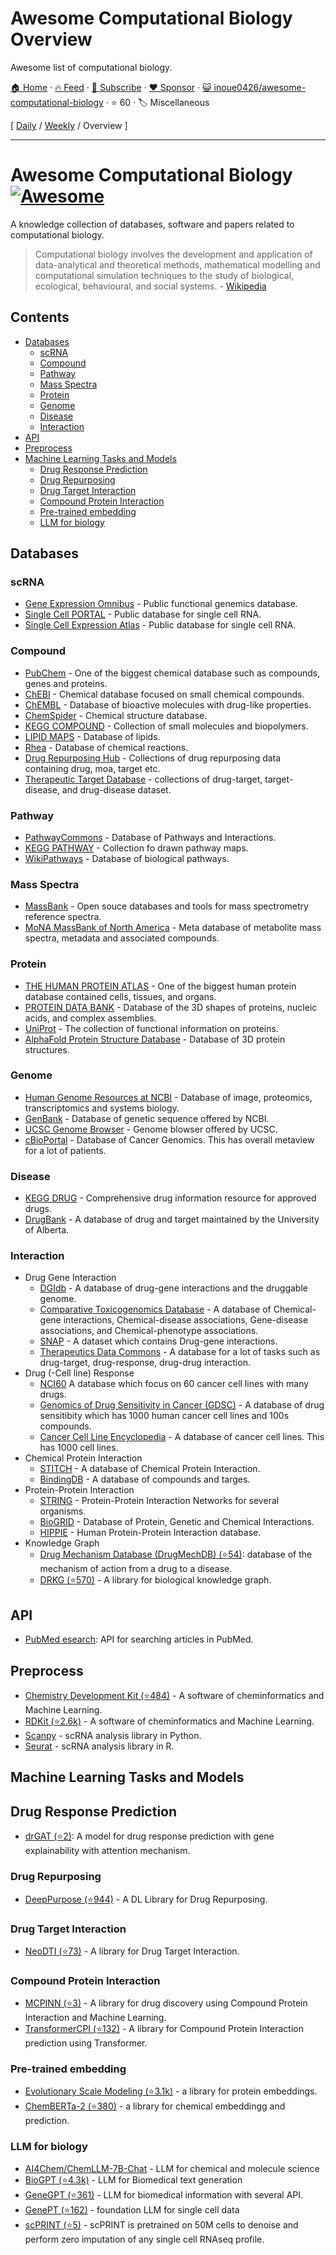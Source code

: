 # Awesome Computational Biology Overview

Awesome list of computational biology.

[🏠 Home](/README.md) · [🔥 Feed](https://www.trackawesomelist.com/inoue0426/awesome-computational-biology/rss.xml) · [📮 Subscribe](https://trackawesomelist.us17.list-manage.com/subscribe?u=d2f0117aa829c83a63ec63c2f&id=36a103854c) · [❤️  Sponsor](https://github.com/sponsors/theowenyoung) · [😺 inoue0426/awesome-computational-biology](https://github.com/inoue0426/awesome-computational-biology) · ⭐ 60 · 🏷️ Miscellaneous

[ [Daily](/content/inoue0426/awesome-computational-biology/README.md) / [Weekly](/content/inoue0426/awesome-computational-biology/week/README.md) / Overview ]

---

# Awesome Computational Biology [![Awesome](https://awesome.re/badge.svg)](https://awesome.re)

A knowledge collection of databases, software and papers related to computational biology.

> Computational biology involves the development and application of data-analytical and theoretical methods,
> mathematical modelling and computational simulation techniques to the study of biological, ecological,
> behavioural, and social systems. - [Wikipedia](https://en.wikipedia.org/wiki/Computational_biology)

## Contents

*   [Databases](#databases)
    *   [scRNA](#scrna)
    *   [Compound](#compound)
    *   [Pathway](#pathway)
    *   [Mass Spectra](#mass-spectra)
    *   [Protein](#protein)
    *   [Genome](#genome)
    *   [Disease](#disease)
    *   [Interaction](#interaction)
*   [API](#api)
*   [Preprocess](#preprocess)
*   [Machine Learning Tasks and Models](#machine-learning-tasks-and-models)
    *   [Drug Response Prediction](#drug-response-prediction)
    *   [Drug Repurposing](#drug-repurposing)
    *   [Drug Target Interaction](#drug-target-interaction)
    *   [Compound Protein Interaction](#compound-protein-interaction)
    *   [Pre-trained embedding](#pre-trained-embedding)
    *   [LLM for biology](#llm-for-biology)

## Databases

### scRNA

*   [Gene Expression Omnibus](https://www.ncbi.nlm.nih.gov/geo/) - Public functional genemics database.
*   [Single Cell PORTAL](https://singlecell.broadinstitute.org/single_cell) - Public database for single cell RNA.
*   [Single Cell Expression Atlas](https://www.ebi.ac.uk/gxa/sc/home) - Public database for single cell RNA.

### Compound

*   [PubChem](https://pubchem.ncbi.nlm.nih.gov/) - One of the biggest chemical database such as compounds, genes and proteins.
*   [ChEBI](https://www.ebi.ac.uk/chebi/) - Chemical database  focused on small chemical compounds.
*   [ChEMBL](https://www.ebi.ac.uk/chembl/) - Database of bioactive molecules with drug-like properties.
*   [ChemSpider](http://www.chemspider.com/) - Chemical structure database.
*   [KEGG COMPOUND](https://www.genome.jp/kegg/compound/) - Collection of small molecules and biopolymers.
*   [LIPID MAPS](https://www.lipidmaps.org/databases/lmsd/overview) - Database of lipids.
*   [Rhea](https://www.rhea-db.org/) - Database of chemical reactions.
*   [Drug Repurposing Hub](https://repo-hub.broadinstitute.org/repurposing#download-data) - Collections of drug repurposing data containing drug, moa, target etc.
*   [Therapeutic Target Database](https://idrblab.net/ttd/full-data-download) - collections of drug-target, target-disease, and drug-disease dataset.

### Pathway

*   [PathwayCommons](https://www.pathwaycommons.org/) - Database of Pathways and Interactions.
*   [KEGG PATHWAY](https://www.genome.jp/kegg/pathway.html) - Collection fo drawn pathway maps.
*   [WikiPathways](https://wikipathways.org/) - Database of biological pathways.

### Mass Spectra

*   [MassBank](http://www.massbank.jp/) - Open souce databases and tools for mass spectrometry reference spectra.
*   [MoNA MassBank of North America](https://mona.fiehnlab.ucdavis.edu/) - Meta database of metabolite mass spectra, metadata and associated compounds.

### Protein

*   [THE HUMAN PROTEIN ATLAS](https://www.proteinatlas.org/) - One of the biggest human protein database contained cells, tissues, and organs.
*   [PROTEIN DATA BANK](https://www.rcsb.org/) - Database of the 3D shapes of proteins, nucleic acids, and complex assemblies.
*   [UniProt](https://www.uniprot.org/) - The collection of functional information on proteins.
*   [AlphaFold Protein Structure Database](https://alphafold.ebi.ac.uk/api-docs) - Database of 3D protein structures.

### Genome

*   [Human Genome Resources at NCBI](https://www.ncbi.nlm.nih.gov/projects/genome/guide/human/index.shtml) - Database of image, proteomics, transcriptomics and systems biology.
*   [GenBank](https://www.ncbi.nlm.nih.gov/genbank/) - Database of genetic sequence offered by NCBI.
*   [UCSC Genome Browser](https://genome.ucsc.edu/) - Genome blowser offered by UCSC.
*   [cBioPortal](https://www.cbioportal.org/) - Database of Cancer Genomics. This has overall metaview for a lot of patients.

### Disease

*   [KEGG DRUG](https://www.genome.jp/kegg/drug/) - Comprehensive drug information resource for approved drugs.
*   [DrugBank](https://www.drugbank.com/) - A database of drug and target maintained by the University of Alberta.

### Interaction

*   Drug Gene Interaction
    *   [DGIdb](https://www.dgidb.org/) - A database of drug-gene interactions and the druggable genome.
    *   [Comparative Toxicogenomics Database](http://ctdbase.org/) - A database of Chemical-gene interactions, Chemical-disease associations, Gene-disease associations, and Chemical-phenotype associations.
    *   [SNAP](https://snap.stanford.edu/biodata/datasets/10002/10002-ChG-Miner.html#:~:text=Dataset%20information,or%20activation%20of%20the%20drug.) - A dataset which contains Drug-gene interactions.
    *   [Therapeutics Data Commons](https://tdcommons.ai/) - A database for a lot of tasks such as drug-target, drug-response, drug-drug interaction.
*   Drug (-Cell line) Response
    *   [NCI60](https://dtp.cancer.gov/discovery_development/nci-60/) A database which focus on 60 cancer cell lines with many drugs.
    *   [Genomics of Drug Sensitivity in Cancer (GDSC)](https://www.cancerrxgene.org/) - A database of drug sensitibity which has 1000 human cancer cell lines and 100s compounds.
    *   [Cancer Cell Line Encyclopedia](https://sites.broadinstitute.org/ccle/) - A database of cancer cell lines. This has 1000 cell lines.
*   Chemical Protein Interaction
    *   [STITCH](http://stitch.embl.de/) - A database of Chemical Protein Interaction.
    *   [BindingDB](https://www.bindingdb.org/rwd/bind/index.jsp) - A database of compounds and targes.
*   Protein-Protein Interaction
    *   [STRING](https://string-db.org/) - Protein-Protein Interaction Networks for several organisms.
    *   [BioGRID](https://thebiogrid.org/) - Database of Protein, Genetic and Chemical Interactions.
    *   [HIPPIE](http://cbdm-01.zdv.uni-mainz.de/~mschaefer/hippie/) - Human Protein-Protein Interaction database.
*   Knowledge Graph
    *   [Drug Mechanism Database (DrugMechDB) (⭐54)](https://github.com/SuLab/DrugMechDB/tree/2.0.1): database of the mechanism of action from a drug to a disease.
    *   [DRKG (⭐570)](https://github.com/gnn4dr/DRKG) - A library for biological knowledge graph.

## API

*   [PubMed esearch](https://www.nlm.nih.gov/dataguide/edirect/esearch.html): API for searching articles in PubMed.

## Preprocess

*   [Chemistry Development Kit (⭐484)](https://github.com/cdk/cdk) - A software of cheminformatics and Machine Learning.
*   [RDKit (⭐2.6k)](https://github.com/rdkit/rdkit) - A software of cheminformatics and Machine Learning.
*   [Scanpy](https://scanpy.readthedocs.io/en/stable/) - scRNA analysis library in Python.
*   [Seurat](https://satijalab.org/seurat/) - scRNA analysis library in R.

## Machine Learning Tasks and Models

## Drug Response Prediction

*   [drGAT (⭐2)](https://github.com/inoue0426/drGAT): A model for drug response prediction with gene explainability with attention mechanism.

### Drug Repurposing

*   [DeepPurpose (⭐944)](https://github.com/kexinhuang12345/DeepPurpose) - A DL Library for Drug Repurposing.

### Drug Target Interaction

*   [NeoDTI (⭐73)](https://github.com/FangpingWan/NeoDTI) - A library for Drug Target Interaction.

### Compound Protein Interaction

*   [MCPINN (⭐3)](https://github.com/mhlee0903/multi_channels_PINN) - A library for drug discovery using Compound Protein Interaction and Machine Learning.
*   [TransformerCPI (⭐132)](https://github.com/lifanchen-simm/transformerCPI) - A library for Compound Protein Interaction prediction using Transformer.

### Pre-trained embedding

*   [Evolutionary Scale Modeling (⭐3.1k)](https://github.com/facebookresearch/esm) - a library for protein embeddings.
*   [ChemBERTa-2 (⭐380)](https://github.com/seyonechithrananda/bert-loves-chemistry) - a library for chemical embeddingg and prediction.

### LLM for biology

*   [AI4Chem/ChemLLM-7B-Chat](https://huggingface.co/AI4Chem/ChemLLM-7B-Chat) - LLM for chemical and molecule science
*   [BioGPT (⭐4.3k)](https://github.com/microsoft/BioGPT) - LLM for Biomedical text generation
*   [GeneGPT (⭐361)](https://github.com/ncbi/GeneGPT) - LLM for biomedical information with several API.
*   [GenePT (⭐162)](https://github.com/yiqunchen/GenePT) - foundation LLM for single cell data
*   [scPRINT (⭐5)](https://github.com/cantinilab/scPRINT) - scPRINT is pretrained on 50M cells to denoise and perform zero imputation of any single cell RNAseq profile.

